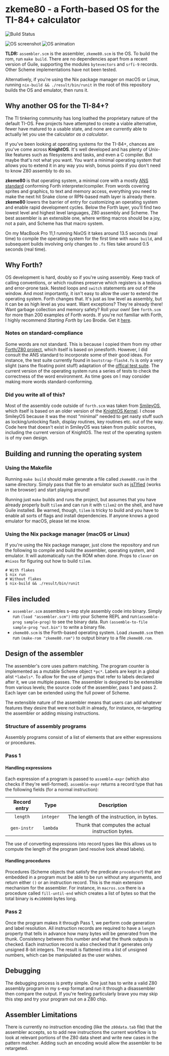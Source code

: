 # zkeme80 - a Forth-based OS for the TI-84+ calculator
![Build Status](https://github.com/siraben/zkeme80/workflows/Build/badge.svg)

![OS screenshot](screenshot.png)
![OS animation](demo.gif)

**TLDR:** `assembler.scm` is the assembler, `zkeme80.scm` is the OS.
To build the rom, run `make build`.  There are no dependencies apart
from a recent version of Guile, supporting the modules `bytevectors`
and `srfi-9` records.  Other Scheme implementations have not been
tested.

Alternatively, if you're using the Nix package manager on macOS or
Linux, running `nix-build && ./result/bin/runit` in the root of this repository
builds the OS and emulator, then runs it.

## Why another OS for the TI-84+?
The TI tinkering community has long loathed the proprietary nature of
the default TI-OS.  Few projects have attempted to create a viable
alternative, fewer have matured to a usable state, and none are
currently able to actually let you use the calculator *as a
calculator*.

If you've been looking at operating systems for the TI-84+, chances
are you've come across **KnightOS**.  It's well developed and has
plenty of Unix-like features such as filesystems and tasks, and even a
C compiler.  But maybe that's not what you want.  You want a minimal
operating system that allows you to extend it in any way you wish,
bonus points if you don't need to know Z80 assembly to do so.

**zkeme80** is that operating system, a minimal core with a mostly
[ANS standard](https://forth-standard.org/standard/words) conforming
Forth interpreter/compiler.  From words covering sprites and graphics,
to text and memory access, everything you need to make the next hit
Snake clone or RPN-based math layer is already there.  **zkeme80**
lowers the barrier of entry for customizing an operating system and
enable rapid development cycles.  Below the Forth layer, you'll find
two lowest level and highest level languages, Z80 assembly and Scheme.
The best assembler is an extensible one, where writing macros should
be a joy, not a pain, and Scheme has that macro system.

On my MacBook Pro 11,1 running NixOS it takes around 13.5 seconds
(real time) to compile the operating system for the first time with
`make build`, and subsequent builds involving only changes to `.fs`
files take around 0.5 seconds (real time).

## Why Forth?
OS development is hard, doubly so if you're using assembly.  Keep
track of calling conventions, or which routines preserve which
registers is a tedious and error-prone task.  Nested loops and
`switch` statements are out of the window.  And most importantly, it
isn't easy to allow the user to extend the operating system.  Forth
changes that.  It's just as low level as assembly, but it can be as
high level as you want.  Want exceptions?  They're already there!
Want garbage collection and memory safety?  Roll your own!  See
`forth.scm` for more than 200 examples of Forth words.  If you're not
familiar with Forth, I highly recommend *Starting Forth* by Leo
Brodie.  Get it [here](https://www.forth.com/starting-forth/).

### Notes on standard-compliance
Some words are not standard.  This is because I copied them from my
other [Forth/Z80 project](https://github.com/siraben/ti84-forth),
which itself is based on jonesforth.  However, I did consult the ANS
standard to incorporate some of their good ideas.  For instance, the
test suite currently found in `bootstrap-flash4.fs` is only a very
slight (sans the floating point stuff) adaptation of the [offical test
suite](www.forth200x.org/tests/ttester.fs).  The current version of
the operating system runs a series of tests to check the correctness
of the word environment.  As time goes on I may consider making more
words standard-conforming.

### Did you write all of this?
Most of the assembly code outside of `forth.scm` was taken from
[SmileyOS](https://www.ticalc.org/archives/files/fileinfo/442/44227.html),
which itself is based on an older version of the [KnightOS
Kernel](https://github.com/knightos/kernel).  I chose SmileyOS because
it was the most "minimal" needed to get nasty stuff such as
locking/unlocking flash, display routines, key routines etc. out of
the way.  Code here that doesn't exist in SmileyOS was taken from
public sources, including the current version of KnightOS.  The rest
of the operating system is of my own design.


## Building and running the operating system
### Using the Makefile
Running `make build` should make generate a file called `zkeme80.rom`
in the same directory.  Simply pass that file to an emulator such as
[jsTIfied](https://www.cemetech.net/projects/jstified/) (works in the
browser) and start playing around!

Running just `make` builds and runs the project, but assumes that you
have already properly built `tilem` and can run it with `tilem2` on
the shell, and have Guile installed.  Be warned, though, `tilem` is
tricky to build and you have to enable all sorts of flags and install
dependencies.  If anyone knows a good emulator for macOS, please let
me know.

### Using the Nix package manager (macOS or Linux)
If you're using the Nix package manager, just clone the repository and
run the following to compile and build the assembler, operating
system, and emulator.  It will automatically run the ROM when done.
Props to `clever` on `#nixos` for figuring out how to build `tilem`.

```shell
# With flakes
$ nix run
# Without flakes
$ nix-build && ./result/bin/runit
```

## Files included

* `assembler.scm` assembles s-exp style assembly code into binary.  Simply
  run `(load "assembler.scm")` into your Scheme REPL and
  run`(assemble-prog sample-prog)` to see the binary data.  Run
  `(assemble-to-file sample-prog "out.bin")` to write a binary file.
* `zkeme80.scm` is the Forth-based operating system.  Load
  `zkeme80.scm` then run `(make-rom "zkeme80.rom")` to output binary
  to a file `zkeme80.rom`.

## Design of the assembler
The assembler's core uses pattern matching.  The program counter is
implemented as a mutable Scheme object `*pc*`.  Labels are kept in a
global alist `*labels*`.  To allow for the use of jumps that refer to
labels declared after it, we use multiple passes.  The assembler is
designed to be extensible from various levels; the source code of the
assembler, pass 1 and pass 2.  Each layer can be extended using the
full power of Scheme.

The extensible nature of the assembler means that users can add
whatever features they desire that were not built in already, for
instance, re-targeting the assembler or adding missing instructions.

### Structure of assembly programs
Assembly programs consist of a list of elements that are either
expressions or procedures.

### Pass 1
#### Handling expressions
Each expression of a program is passed to `assemble-expr` (which also
checks if they're well-formed).  `assemble-expr` returns a record
type that has the following fields (for a normal instruction):

| Record entry | Type      | Description                                       |
| :-:          | :-:       | :-:                                               |
| `length`     | `integer` | The length of the instruction, in bytes.          |
| `gen-instr`  | `lambda`  | Thunk that computes the actual instruction bytes. |

The use of converting expressions into record types like this allows
us to compute the length of the program (and resolve look ahead
labels).

#### Handling procedures
Procedures (Scheme objects that satisfy the predicate `procedure?`)
that are embedded in a program must be able to be run without any
arguments, and return either `()` or an instruction record.  This is
the main extension mechanism for the assembler.  For instance, in
`macros.scm` there is a procedure called `fill-until-end` which
creates a list of bytes so that the total binary is `#x100000` bytes
long.

### Pass 2
Once the program makes it through Pass 1, we perform code generation
and label resolution.  All instruction records are required to have a
`length` property that tells in advance how many bytes will be
generated from the thunk.  Consistency between this number and what
the thunk outputs is checked.  Each instruction record is also checked
that it generates only unsigned 8-bit integers.  The result is
flattened into a list of unsigned numbers, which can be manipulated as
the user wishes.

## Debugging
The debugging process is pretty simple.  One just has to write a valid
Z80 assembly program in my s-exp format and run it through a
disassembler then compare the output.  If you're feeling particularly
brave you may skip this step and try your program out on a Z80 chip.

## Assembler Limitations
There is currently no instruction encoding (like the `z80data.tab`
file) that the assembler accepts, so to add new instructions the
current workflow is to look at relevant portions of the Z80 data sheet
and write new cases in the pattern matcher.  Adding such an encoding
would allow the assembler to be retargeted.
